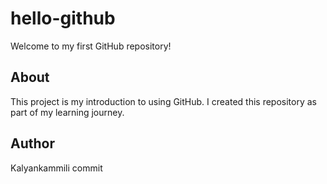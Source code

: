 # hello-github

Welcome to my first GitHub repository!

## About

This project is my introduction to using GitHub. I created this repository as part of my learning journey.

## Author

Kalyankammili
commit
